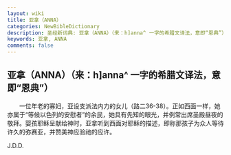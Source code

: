 ```yaml
---
layout: wiki
title: 亚拿（ANNA）
categories: NewBibleDictionary
description: 圣经新词典: 亚拿（ANNA）（来：h]anna^ 一字的希腊文译法，意即“恩典”）
keywords: 亚拿, ANNA
comments: false
---
```


## 亚拿（ANNA）（来：h]anna^ 一字的希腊文译法，意即“恩典”）

　　一位年老的寡妇，亚设支派法内力的女儿（路二36-38）。正如西面一样，她亦属于“等候以色列的安慰者”的余民，她具有先知的眼光，并例常出席圣殿昼夜的敬拜。婴孩耶稣呈献给神时，亚拿听到西面对耶稣的描述，即称那孩子为众人等待许久的弥赛亚，并赞美神应验祂的应许。

J.D.D.






